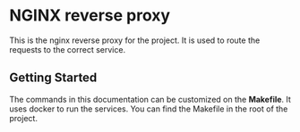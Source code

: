 # NGINX reverse proxy

This is the nginx reverse proxy for the project. It is used to route the requests to the correct service.

## Getting Started

The commands in this documentation can be customized on the **Makefile**. It uses docker to run the services. You can find the Makefile in the root of the project.